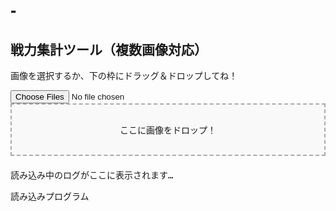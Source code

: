 # -<!DOCTYPE html>
<html lang="ja">
<head>
  <meta charset="UTF-8">
  <title>戦力合計ツール（複数画像対応）</title>
  <script src="https://cdn.jsdelivr.net/npm/tesseract.js@4"></script>
  <style>
    body { font-family: sans-serif; padding: 20px; }
    #dropzone {
      border: 2px dashed #aaa;
      padding: 30px;
      text-align: center;
      margin-bottom: 20px;
      background: #f9f9f9;
    }
  </style>
</head>
<body>

  <h2>戦力集計ツール（複数画像対応）</h2>
  <p>画像を選択するか、下の枠にドラッグ＆ドロップしてね！</p>

  <input type="file" id="imageInput" accept="image/*" multiple />
  <div id="dropzone">ここに画像をドロップ！</div>

  <pre id="output">読み込み中のログがここに表示されます…</pre>

  <script>
    const imageInput = document.getElementById('imageInput');
    const dropzone = document.getElementById('dropzone');
    const output = document.getElementById('output');

    dropzone.addEventListener('dragover', (e) => {
      e.preventDefault();
      dropzone.style.background = '#e0f7ff';
    });

    dropzone.addEventListener('dragleave', () => {
      dropzone.style.background = '#f9f9f9';
    });

    dropzone.addEventListener('drop', (e) => {
      e.preventDefault();
      dropzone.style.background = '#f9f9f9';
      const files = Array.from(e.dataTransfer.files);
      processImages(files);
    });

    imageInput.addEventListener('change', () => {
      const files = Array.from(imageInput.files);
      processImages(files);
    });

    function processImages(files) {
      let totalSum = 0;
      let allNumbers = [];
      let processed = 0;

      output.innerText = `読み込み中...（${files.length}枚）\n`;

      files.forEach(file => {
        Tesseract.recognize(file, 'eng+jpn', { logger: m => console.log(m) })
          .then(({ data: { text } }) => {
            const lines = text.split('\n');

            const numbers = lines
              .filter(line => line.includes('戦力'))
              .map(line => {
                const match = line.match(/\d[\d,]*/);
                return match ? parseInt(match[0].replace(/,/g, '')) : 0;
              });

            totalSum += numbers.reduce((a, b) => a + b, 0);
            allNumbers.push(...numbers);
          })
          .finally(() => {
            processed++;
            if (processed === files.length) {
              output.innerText = 
                `抽出された戦力:\n${allNumbers.join(', ')}\n\n合計戦力: ${totalSum.toLocaleString()}`;
            }
          });
      });
    }
  </script>
</body>
</html>
読み込みプログラム
